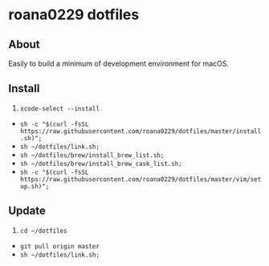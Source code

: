 # roana0229 dotfiles

## About

Easily to build a minimum of development environment for macOS.

## Install

1. `xcode-select --install`
- `sh -c "$(curl -fsSL https://raw.githubusercontent.com/roana0229/dotfiles/master/install.sh)";`
- `sh ~/dotfiles/link.sh;`
- `sh ~/dotfiles/brew/install_brew_list.sh;`
- `sh ~/dotfiles/brew/install_brew_cask_list.sh;`
- `sh -c "$(curl -fsSL https://raw.githubusercontent.com/roana0229/dotfiles/master/vim/setup.sh)";`

## Update

1. `cd ~/dotfiles`
- `git pull origin master`
- `sh ~/dotfiles/link.sh;`

